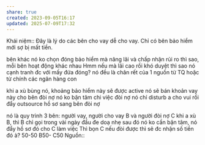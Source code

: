 ```yaml
---
share: true
created: 2023-09-05T16:17
updated: 2025-07-09T17:32
---
```

Khái niệm:: 
Đây là lý do các bên cho vay dễ cho vay. Chỉ có bên bảo hiểm mới sợ bị mất tiền. 

bên khác nó ko chọn đóng bảo hiểm mà nâng lãi và chấp nhận rủi ro thì sao, mỗi bên hoạt động khác nhau
Hmm nếu mà lãi cao rồi khó duyệt thì sao nó cạnh tranh đc với mấy đứa đóng?
nó đều là chân rết của 1 nguồn từ TQ hoặc từ chính các ngân hàng con

khi a xù bùng nó, khoảng bảo hiểm này sẽ được active
nó sẽ bán khoản vay này cho bên đòi nợ
nó ko bận tâm chi việc đòi nợ
nó chỉ disturb a cho vui
rồi đẩy outsource hồ sơ sang bên đòi nợ
 
 nó là quy trình 3 bên: người vay, người cho vay B và người đòi nợ C
khi a xù B, thì B chỉ gọi trong vài ngày đầu đe doạ nhẹ
sau đó nó ko cần bận tâm, nó đẩy hồ sơ đó cho C làm việc
Thì bọn C nếu đòi được thì sẽ đc nhận số tiền đó à?
50-50
B50- C50
Nguồn:: 
